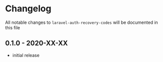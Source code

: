# Changelog

All notable changes to `laravel-auth-recovery-codes` will be documented in this file

## 0.1.0 - 2020-XX-XX

- initial release

